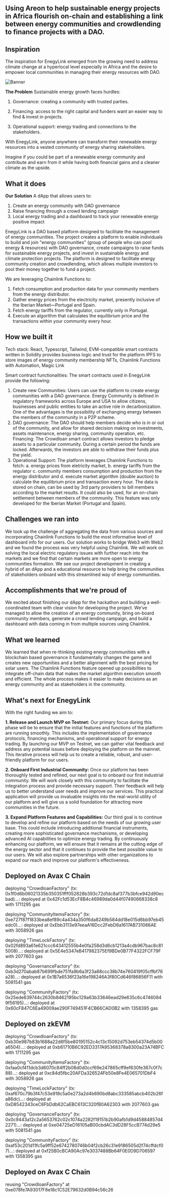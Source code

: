 ## **Using Areon to help sustainable energy projects in Africa flourish on-chain and establishing a link between energy communities and crowdlending to finance projects with a DAO.**

## Inspiration

The inspiration for EnegyLink emerged from the growing need to address climate change at a hyperlocal level especially in Africa and the desire to empower local communities in managing their energy resources with DAO.

![Banner](frontend/src/assets/images/energylink2.png)

**The Problem**
Sustainable energy growth faces hurdles:

1. Governance: creating a community with trusted parties.

2. Financing: access to the right capital and funders want an easier way to find & invest in projects.

3. Operational support: energy trading and connections to the stakeholders.

With EnegyLink, anyone anywhere can transform their renewable energy resources into a vested community of energy sharing stakeholders.

Imagine if you could be part of a renewable energy community and contribute and earn from it while having both financial gains and a cleaner climate as the upside.

## What it does

**Our Solution**
A dApp that allows users to:

1. Create an energy community with DAO governance
2. Raise financing through a crowd lending campaign
3. Local energy trading and a dashboard to track your renewable energy positive impact

EnegyLink is a DAO based platform designed to facilitate the management of energy communities. The project creates a platform to enable individuals to build and join "energy communities" (group of people who can pool energy & resources) with DAO governance, create campaigns to raise funds for sustainable energy projects, and invest in sustainable energy and climate protection projects. The platform is designed to facilitate energy community creation and crowdlending, which allows multiple investors to pool their money together to fund a project.

We are leveraging Chainlink Functions to:

1. Fetch consumption and production data for your community members from the energy distributor.
2. Gather energy prices from the electricity market, presently inclusive of the Iberian Market—Portugal and Spain.
3. Fetch energy tariffs from the regulator, currently only in Portugal.
4. Execute an algorithm that calculates the equilibrium price and the transactions within your community every hour.

## How we built it

Tech stack:
React, Typescript, Tailwind, EVM-compatible smart contracts written in Solidity provides business logic and trust for the platform IPFS to store images of energy community membership NFTs, Chainlink Functions with Automation, Magic Link

Smart contract functionalities:
The smart contracts used in EnegyLink provide the following:

1. Create new Communities: Users can use the platform to create energy communities with a DAO governance. Energy Community is defined in regulatory frameworks across Europe and USA to allow citizens, businesses and public entities to take an active role in decarbonization. One of the advantages is the possibility of exchanging energy between the members of the community in a P2P scheme.
2. DAO governance: The DAO should help members decide who is in or out of the community, and allow for shared decision making on investments, assets maintenance, energy sharing, community operation, etc.
   Financing: The Crowdloan smart contract allows investors to pledge assets to a particular community. During a certain period the funds are locked. Afterwards, the investors are able to withdraw their funds plus the yield.
3. Operational Support: The platform leverages Chainlink Functions to fetch: a. energy prices from eletricity market, b. energy tariffs from the regulator c. community members consumption and production from the energy distributor and d. execute market algorithm (double auction) to calculate the equilibrium price and transaction every hour. The data is stored on chain, can be used by 3rd party providers to bill members according to the market results. It could also be used, for an on-chain settlement between members of the community. This feature was only developed for the Iberian Market (Portugal and Spain).

## Challenges we ran into

We took up the challenge of aggregating the data from various sources and incorporating Chainlink Functions to build the most informative level of dashboard info for our users. Our solution works to bridge Web3 with Web2 and we found the process was very helpful using Chainlink.
We will work on solving the local electric regulatory issues with further reach into the markets and we find that certain markets are more open to energy communities formation. We see our project development in creating a hybrid of an dApp and a educational resource to help bring the communities of stakeholders onboard with this streamlined way of energy communities.

## Accomplishments that we're proud of

We excited about finishing our dApp for the hackathon and building a well-coordinated team with clear vision for developing the project. We’ve managed to allow the creation of an energy community, bring on-board community members, generate a crowd lending campaign, and build a dashboard with data coming in from multiple sources using Chainlink.

## What we learned

We learned that when re-thinking existing energy communities with a blockchain based governance it fundamentally changes the game and creates new opportunities and a better alignment with the best pricing for solar users. The Chainlink Functions feature opened up possibilities to integrate off-chain data that makes the market algorithm execution smooth and efficient. The whole process makes it easier to make decisions as an energy community and as stakeholders in the community.

## What's next for EnegyLink

With the right funding we aim to:

**1. Release and Launch MVP on Testnet:** Our primary focus during this phase will be to ensure that the initial features and functions of the platform are running smoothly. This includes the implementation of governance protocols, financing mechanisms, and operational support for energy trading. By launching our MVP on Testnet, we can gather vital feedback and address any potential issues before deploying the platform on the mainnet. This iterative process will help us to create a reliable, robust, and user-friendly platform for our users.

**2. Onboard First Industrial Community:** Once our platform has been thoroughly tested and refined, our next goal is to onboard our first industrial community. We will work closely with this community to facilitate the integration process and provide necessary support. Their feedback will help us to better understand user needs and improve our services. This practical application will provide us invaluable insights into the real-world utility of our platform and will give us a solid foundation for attracting more communities in the future.

**3. Expand Platform Features and Capabilities:** Our third goal is to continue to develop and refine our platform based on the needs of our growing user base. This could include introducing additional financial instruments, creating more sophisticated governance mechanisms, or developing advanced AI capabilities to optimize energy trading. By continuously enhancing our platform, we will ensure that it remains at the cutting edge of the energy sector and that it continues to provide the best possible value to our users. We will also explore partnerships with other organizations to expand our reach and improve our platform's effectiveness.

## Deployed on Avax C Chain

deploying "CrowdloanFactory" (tx: 0x1f0d6b06021335b350351fff052828b393c72d1dc8af377b3bfce942d90ecbad)...: deployed at 0x42Fc1d53EcF8B4c46989da0d44f07490668338c8 with 1711295 gas

deploying "CommunityItemsFactory" (tx: 0xe727f87f1833bea8ef89c4a434a350f6da8249b584dd18e015d6bb97eb45edc0)...: deployed at 0xEbb3113e97eeaA16Dcc2FebD6a1617AB731066AE with 3058926 gas

deploying "TimeLockFactory" (tx: 0x02fd893a61e621ccc643412555b4e0fa258d3d6cb1213a4cdb967bac8c815008)...: deployed at 0x5E4e5347eB417982375Ef9BDe0B77F4322FCF79F with 2077603 gas

deploying "GovernanceFactory" (tx: 0xb3d270abab87b699fbde751fa9b6a3f23a88ccc38b74e760419f05cffbf76a28)...: deployed at 0x1B7a6536f23a16e198246A3f80Cd646f86856F11 with 5081541 gas

deploying "CommunityFactory" (tx: 0x25ede639744c2630b8462195bc129a63b33646ead29e635c6c47460849f56195)...: deployed at 0x60cF847C6Ea49009ae290F749451F4CB66CAD0B2 with 1358395 gas

## Deployed on zkEVM

deploying "CrowdloanFactory" (tx: 0xb30e987b83b1688a22d6f5be80195152c4c13c15092d753eb54374d5b00a6504)...: deployed at 0xb61710B6C92ED3317A95368378a8300a23A74BFC with 1711295 gas

deploying "CommunityItemsFactory" (tx: 0xfaa0cf411dcb3d6070c84ff2b08d0d0ccf69e247865cff9ef630fe367c0f7c88)...: deployed at 0xc84d5fbc20AFDa326524Fb50e8Fe4E065701DbF4 with 3058926 gas

deploying "TimeLockFactory" (tx: 0xaf670c79b3f47c53e918c5a0e273a2d4b690bd8abc333585abcb402b26fa86dc)...: deployed at 0xD8542343ceC6FbDdb62CaEBC613C320fB0A62303 with 2077603 gas

deploying "GovernanceFactory" (tx: 0x0c9443a12c2a5653762c02c1074a2282f19151b2b90afb1d9d45884857d42271)...: deployed at 0xe04725eD16105aB00cbdAC3dD28F5ccB774d29e5 with 5081541 gas

deploying "CommunityFactory" (tx: 0xaf53c201d11fc5a9ff52e6742780746b04f2cb26c31e9186505d2f74cffdcf07)...: deployed at 0xf25B0cBCA90Ac97e3037488Bb64F0E0D9D706597 with 1358395 gas

## Deployed on Avax C Chain
reusing "CrowdloanFactory" at 0xe078fe7A93017F8e18c1C52E79632d0B94c56c26